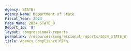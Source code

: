 ```yaml
---
Agency: STATE
Agency_Name: Department of State
Fiscal_Year: 2024
Page_Name: 2024_STATE_8
Report_Id: '8'
layout: congressional-reports
permalink: /resources/congressional-reports/2024_STATE_8
title: Agency Compliance Plan
---
```

